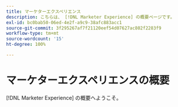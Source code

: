 ```yaml
---
title: マーケターエクスペリエンス
description: こちらは、 [!DNL Marketer Experience] の概要ページです。
exl-id: bc0bab50-06ed-4e2f-a9c9-38afc883acc1
source-git-commit: 3f295267af7f21120eef54d07627ac802f2283f9
workflow-type: tm+mt
source-wordcount: '15'
ht-degree: 100%

---
```


# マーケターエクスペリエンスの概要

[!DNL Marketer Experience] の概要へようこそ。
